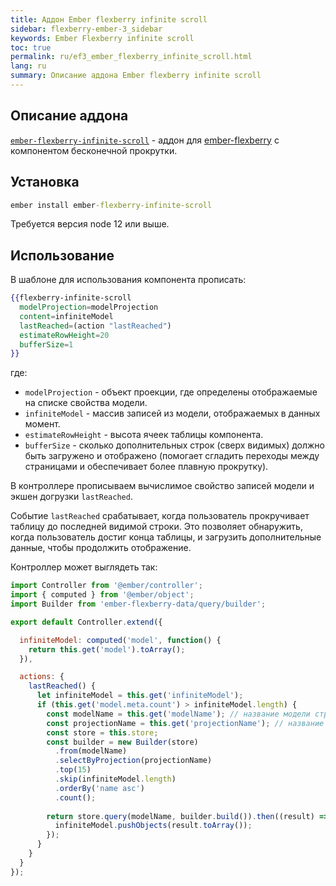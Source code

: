 ```yaml
---
title: Аддон Ember flexberry infinite scroll
sidebar: flexberry-ember-3_sidebar
keywords: Ember Flexberry infinite scroll
toc: true
permalink: ru/ef3_ember_flexberry_infinite_scroll.html
lang: ru
summary: Описание аддона Ember flexberry infinite scroll
---
```


## Описание аддона

[`ember-flexberry-infinite-scroll`](https://github.com/Flexberry/ember-flexberry-infinite-scroll) - аддон для [ember-flexberry](https://github.com/Flexberry/ember-flexberry/tree/develop) с компонентом бесконечной прокрутки.

## Установка

```cmd
ember install ember-flexberry-infinite-scroll
```

Требуется версия node 12 или выше.

## Использование

В шаблоне для использования компонента прописать:

```hbs
{{flexberry-infinite-scroll
  modelProjection=modelProjection
  content=infiniteModel
  lastReached=(action "lastReached")
  estimateRowHeight=20
  bufferSize=1
}}
```

где:

* `modelProjection` - объект проекции, где определены отображаемые на списке свойства модели.
* `infiniteModel` - массив записей из модели, отображаемых в данных момент.
* `estimateRowHeight` - высота ячеек таблицы компонента.
* `bufferSize` - сколько дополнительных строк (сверх видимых) должно быть загружено и отображено (помогает сгладить переходы между страницами и обеспечивает более плавную прокрутку).

В контроллере прописываем вычислимое свойство записей модели и экшен догрузки `lastReached`.

Событие `lastReached` срабатывает, когда пользователь прокручивает таблицу до последней видимой строки.
Это позволяет обнаружить, когда пользователь достиг конца таблицы, и загрузить дополнительные данные, чтобы продолжить отображение.

Контроллер может выглядеть так:

```js
import Controller from '@ember/controller';
import { computed } from '@ember/object';
import Builder from 'ember-flexberry-data/query/builder';

export default Controller.extend({

  infiniteModel: computed('model', function() {
    return this.get('model').toArray();
  }),

  actions: {
    lastReached() {
      let infiniteModel = this.get('infiniteModel');
      if (this.get('model.meta.count') > infiniteModel.length) {
        const modelName = this.get('modelName'); // название модели строкой
        const projectionName = this.get('projectionName'); // название проекции строкой
        const store = this.store;
        const builder = new Builder(store)
          .from(modelName)
          .selectByProjection(projectionName)
          .top(15)
          .skip(infiniteModel.length)
          .orderBy('name asc')
          .count();
    
        return store.query(modelName, builder.build()).then((result) => {
          infiniteModel.pushObjects(result.toArray());
        });
      }
    }
  }
});
```
